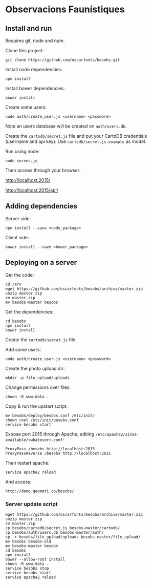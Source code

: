 # Observacions Faunístiques


## Install and run

Requires git, node and npm.

Clone this project:

    git clone https://github.com/oscarfonts/besobs.git

Install node dependencies:

    npm install

Install bower dependencies:

    bower install

Create some users:

    node auth/create_user.js <username> <password>

Note an users database will be created on ```auth/users.db```.

Create the `cartodb/secret.js` file and put your CartoDB credentials (username and api key). Use `cartodb/secret.js.example` as model.

Run using node:

    node server.js

Then access through your browser:

   <http://localhost:2015/>

   <http://localhost:2015/api/>


## Adding dependencies

Server side:

    npm install --save <node_package>

Client side:

    bower install --save <bower_package>


## Deploying on a server

Get the code:

    cd /srv
    wget https://github.com/oscarfonts/besobs/archive/master.zip
    unzip master.zip
    rm master.zip
    mv besobs-master besobs

Get the dependencies:

    cd besobs
    npm install
    bower install

Create the `cartodb/secret.js` file.

Add some users:

    node auth/create_user.js <username> <password>

Create the photo upload dir:

    mkdir -p file_upload/uploads

Change permissions over files:

    chown -R www-data .

Copy & run the upstart script:

    mv besobs/deploy/besobs.conf /etc/init/
    chown root /etc/init/besobs.conf
    service besobs start

Expose port 2015 through Apache, editing `/etc/apache2/sites-available/<whatever>.conf`:

    ProxyPass /besobs http://localhost:2015
    ProxyPassReverse /besobs http://localhost:2015

Then restart apache:

    service apache2 reload

And access:

    http://demo.geomati.co/besobs/

### Server update script

```
wget https://github.com/oscarfonts/besobs/archive/master.zip
unzip master.zip
rm master.zip
cp besobs/cartodb/secret.js besobs-master/cartodb/
cp besobs/auth/users.db besobs-master/auth/
cp -r besobs/file_upload/uploads besobs-master/file_upload/
mv besobs besobs-old
mv besobs-master besobs
cd besobs
npm install
bower --allow-root install
chown -R www-data .
service besobs stop
service besobs start
service apache2 reload
```
